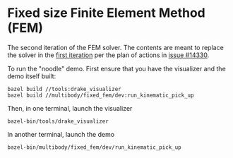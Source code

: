 Fixed size Finite Element Method (FEM)
================================================================================

The second iteration of the FEM solver. The contents are meant to replace the
solver in the [first iteration](../../fem/dev/README.md) per the
plan of actions in
[issue #14330](https://github.com/RobotLocomotion/drake/issues/14330).

To run the "noodle" demo. First ensure that you have the visualizer and the
demo itself built:

```
bazel build //tools:drake_visualizer
bazel build //multibody/fixed_fem/dev:run_kinematic_pick_up
```

Then, in one terminal, launch the visualizer
```
bazel-bin/tools/drake_visualizer
```

In another terminal, launch the demo
```
bazel-bin/multibody/fixed_fem/dev/run_kinematic_pick_up

